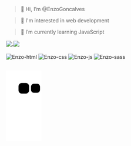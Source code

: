 > 👋 Hi, I’m @EnzoGoncalves  

> 👀 I'm interested in web development  

> 🌱 I’m currently learning JavaScript  


<div margin-bottom="16px">
<a href="https://github.com/EnzoGoncalves">
  <img align="center" src="https://github-readme-stats.vercel.app/api?username=EnzoGoncalves&include_all_commits=true&hide=issues,prs,contribs&show_icons=true&title_color=04AFB8&text_color=fafafa&bg_color=0D0D0D&border_radius=8&icon_color=EBB400&border_color=000000)](https://github.com/anuraghazra/github-readme-stats)" />
</a>
<a href="https://github.com/EnzoGoncalves">
  <img align="center" src="https://github-readme-stats.vercel.app/api/top-langs/?username=EnzoGoncalves&layout=compact&title_color=04AFB8&text_color=fafafa&bg_color=0D0D0D&border_radius=8&icon_color=EBB400&border_color=000000)](https://github.com/anuraghazra/github-readme-stats)" />
</a>
</div>

<div style="display: inline-block"><br>
<img width="50px" height="40" align="center" alt="Enzo-html" src="https://cdn.jsdelivr.net/gh/devicons/devicon/icons/css3/css3-original.svg" />  
<img width="50px" height="40" align="center" alt="Enzo-css" src="https://cdn.jsdelivr.net/gh/devicons/devicon/icons/html5/html5-original.svg" />  
<img width="50px" height="40" align="center" alt="Enzo-js" src="https://cdn.jsdelivr.net/gh/devicons/devicon/icons/javascript/javascript-original.svg" />  
<img width="50px" height="40" align="center" alt="Enzo-sass" src="https://cdn.jsdelivr.net/gh/devicons/devicon/icons/sass/sass-original.svg" />  
</div>

##

![Snake animation](https://github.com/enzogoncalves/enzogoncalves/blob/output/github-contribution-grid-snake.svg)

<!---
EnzoGoncalves/EnzoGoncalves is a ✨ special ✨ repository because its `README.md` (this file) appears on your GitHub profile.
You can click the Preview link to take a look at your changes.
--->
